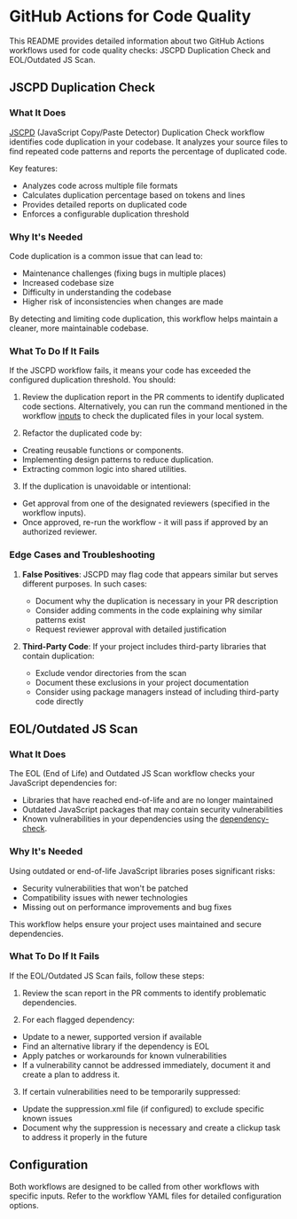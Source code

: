 # GitHub Actions for Code Quality

This README provides detailed information about two GitHub Actions workflows used for code quality checks: JSCPD Duplication Check and EOL/Outdated JS Scan.

## JSCPD Duplication Check

### What It Does

[JSCPD](https://github.com/kucherenko/jscpd) (JavaScript Copy/Paste Detector) Duplication Check workflow identifies code duplication in your codebase. It analyzes your source files to find repeated code patterns and reports the percentage of duplicated code.

Key features:
- Analyzes code across multiple file formats
- Calculates duplication percentage based on tokens and lines
- Provides detailed reports on duplicated code
- Enforces a configurable duplication threshold

### Why It's Needed

Code duplication is a common issue that can lead to:
- Maintenance challenges (fixing bugs in multiple places)
- Increased codebase size
- Difficulty in understanding the codebase
- Higher risk of inconsistencies when changes are made

By detecting and limiting code duplication, this workflow helps maintain a cleaner, more maintainable codebase.

### What To Do If It Fails

If the JSCPD workflow fails, it means your code has exceeded the configured duplication threshold. You should:

1. Review the duplication report in the PR comments to identify duplicated code sections. Alternatively, you can run the command mentioned in the workflow [inputs](https://github.com/fylein/fyle-app/blob/master/.github/workflows/jscpd-duplication-check.yml) to check the duplicated files in your local system.

2. Refactor the duplicated code by:
- Creating reusable functions or components.
- Implementing design patterns to reduce duplication.
- Extracting common logic into shared utilities.

3. If the duplication is unavoidable or intentional:
- Get approval from one of the designated reviewers (specified in the workflow inputs).
- Once approved, re-run the workflow - it will pass if approved by an authorized reviewer.

### Edge Cases and Troubleshooting

1. **False Positives**: JSCPD may flag code that appears similar but serves different purposes. In such cases:
   - Document why the duplication is necessary in your PR description
   - Consider adding comments in the code explaining why similar patterns exist
   - Request reviewer approval with detailed justification

2. **Third-Party Code**: If your project includes third-party libraries that contain duplication:
   - Exclude vendor directories from the scan
   - Document these exclusions in your project documentation
   - Consider using package managers instead of including third-party code directly

## EOL/Outdated JS Scan

### What It Does

The EOL (End of Life) and Outdated JS Scan workflow checks your JavaScript dependencies for:
- Libraries that have reached end-of-life and are no longer maintained
- Outdated JavaScript packages that may contain security vulnerabilities
- Known vulnerabilities in your dependencies using the [dependency-check](https://github.com/dependency-check/Dependency-Check_Action).

### Why It's Needed

Using outdated or end-of-life JavaScript libraries poses significant risks:
- Security vulnerabilities that won't be patched
- Compatibility issues with newer technologies
- Missing out on performance improvements and bug fixes

This workflow helps ensure your project uses maintained and secure dependencies.

### What To Do If It Fails

If the EOL/Outdated JS Scan fails, follow these steps:

1. Review the scan report in the PR comments to identify problematic dependencies.

2. For each flagged dependency:
- Update to a newer, supported version if available
- Find an alternative library if the dependency is EOL
- Apply patches or workarounds for known vulnerabilities
- If a vulnerability cannot be addressed immediately, document it and create a plan to address it.

3. If certain vulnerabilities need to be temporarily suppressed:
- Update the suppression.xml file (if configured) to exclude specific known issues
- Document why the suppression is necessary and create a clickup task to address it properly in the future

## Configuration

Both workflows are designed to be called from other workflows with specific inputs. Refer to the workflow YAML files for detailed configuration options.